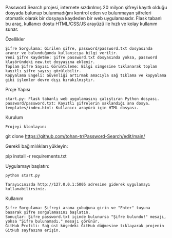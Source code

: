 
Password Search projesi, internete sızdırılmış 20 milyon şifreyi kayıtlı olduğu dosyada bulunup bulunmadığını kontrol eden ve bulunmayan şifreleri otomatik olarak bir dosyaya kaydeden bir web uygulamasıdır. Flask tabanlı bu araç, kullanıcı dostu HTML/CSS/JS arayüzü ile hızlı ve kolay kullanım sunar.

Özellikler

    Şifre Sorgulama: Girilen şifre, password/password.txt dosyasında aranır ve bulunduğunda kullanıcıya bilgi verilir.
    Yeni Şifre Kaydetme: Şifre password.txt dosyasında yoksa, password klasöründeki new.txt dosyasına eklenir.
    Toplam Şifre Sayısı Görüntüleme: Bilgi simgesine tıklanarak toplam kayıtlı şifre sayısı görülebilir.
    Kopyalama Engeli: Güvenliği artırmak amacıyla sağ tıklama ve kopyalama gibi işlemler devre dışı bırakılmıştır.

Proje Yapısı

    start.py: Flask tabanlı web uygulamasını çalıştıran Python dosyası.
    password/password.txt: Kayıtlı şifrelerin saklandığı ana dosya.
    templates/index.html: Kullanıcı arayüzü için HTML dosyası.

Kurulum

    Projeyi klonlayın:

git clone https://github.com/tohan-tr/Password-Search/edit/main/

Gerekli bağımlılıkları yükleyin:

pip install -r requirements.txt

Uygulamayı başlatın:

    python start.py

    Tarayıcınızda http://127.0.0.1:5005 adresine giderek uygulamayı kullanabilirsiniz.

Kullanım

    Şifre Sorgulama: Şifreyi arama çubuğuna girin ve "Enter" tuşuna basarak şifre sorgulamasını başlatın.
    Sonuçlar: Şifre password.txt içinde bulunursa "Şifre bulundu!" mesajı, yoksa "Şifre bulunamadı." mesajı görünür.
    GitHub Profili: Sağ üst köşedeki GitHub düğmesine tıklayarak projenin GitHub sayfasına erişin.
